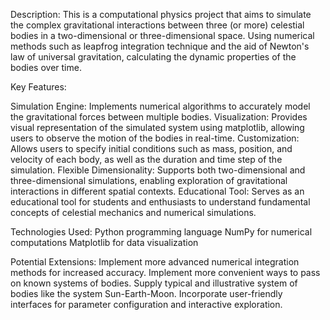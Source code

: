 Description:
This is a computational physics project that aims to simulate the complex gravitational interactions between three (or more) celestial bodies in a two-dimensional or three-dimensional space. Using numerical methods such as leapfrog integration technique and the aid of Newton's law of universal gravitation, calculating the dynamic properties of the bodies over time.

Key Features:

Simulation Engine: Implements numerical algorithms to accurately model the gravitational forces between multiple bodies.
Visualization: Provides visual representation of the simulated system using matplotlib, allowing users to observe the motion of the bodies in real-time.
Customization: Allows users to specify initial conditions such as mass, position, and velocity of each body, as well as the duration and time step of the simulation.
Flexible Dimensionality: Supports both two-dimensional and three-dimensional simulations, enabling exploration of gravitational interactions in different spatial contexts.
Educational Tool: Serves as an educational tool for students and enthusiasts to understand fundamental concepts of celestial mechanics and numerical simulations.

Technologies Used:
Python programming language
NumPy for numerical computations
Matplotlib for data visualization

Potential Extensions:
Implement more advanced numerical integration methods for increased accuracy.
Implement more convenient ways to pass on known systems of bodies.
Supply typical and illustrative system of bodies like the system Sun-Earth-Moon.
Incorporate user-friendly interfaces for parameter configuration and interactive exploration.

